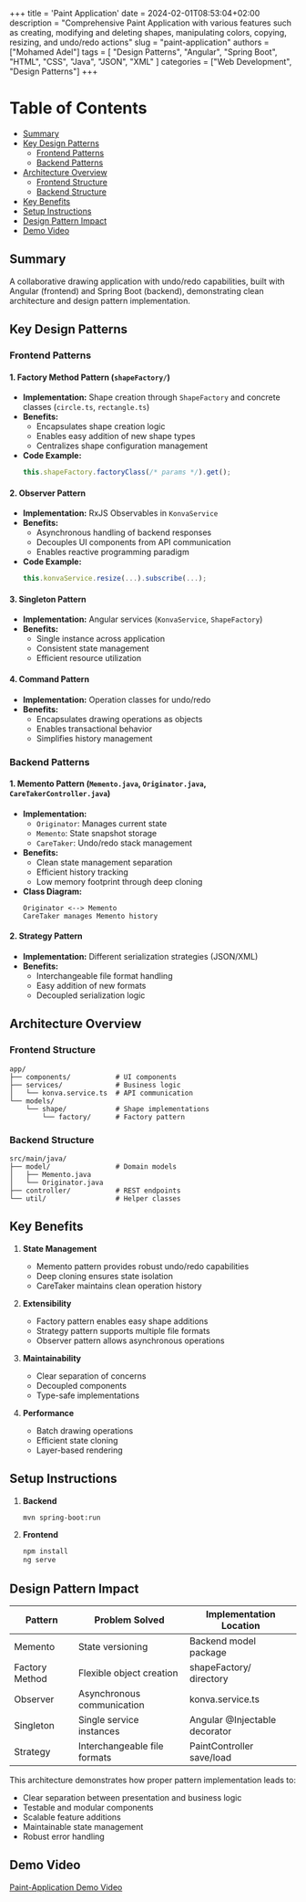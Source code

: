 +++
title = 'Paint Application'
date = 2024-02-01T08:53:04+02:00
description = "Comprehensive Paint Application with various features such as creating, modifying and deleting shapes, manipulating colors, copying, resizing, and undo/redo actions"
slug = "paint-application"
authors = ["Mohamed Adel"]
tags = [
    "Design Patterns",
    "Angular",
    "Spring Boot",
    "HTML",
    "CSS",
    "Java",
    "JSON",
    "XML"
]
categories = ["Web Development", "Design Patterns"]
+++

# Table of Contents

- [Summary](#summary)
- [Key Design Patterns](#key-design-patterns)
  - [Frontend Patterns](#frontend-patterns)
  - [Backend Patterns](#backend-patterns)
- [Architecture Overview](#architecture-overview)
  - [Frontend Structure](#frontend-structure)
  - [Backend Structure](#backend-structure)
- [Key Benefits](#key-benefits)
- [Setup Instructions](#setup-instructions)
- [Design Pattern Impact](#design-pattern-impact)
- [Demo Video](demo-video)

## Summary

A collaborative drawing application with undo/redo capabilities,
built with Angular (frontend) and Spring Boot (backend),
demonstrating clean architecture and design pattern implementation.

## Key Design Patterns

### Frontend Patterns

#### 1. **Factory Method Pattern** (`shapeFactory/`)

- **Implementation:** Shape creation through `ShapeFactory` and concrete classes (`circle.ts`, `rectangle.ts`)
- **Benefits:**
  - Encapsulates shape creation logic
  - Enables easy addition of new shape types
  - Centralizes shape configuration management
- **Code Example:**
  ```typescript
  this.shapeFactory.factoryClass(/* params */).get();
  ```

#### 2. **Observer Pattern**

- **Implementation:** RxJS Observables in `KonvaService`
- **Benefits:**
  - Asynchronous handling of backend responses
  - Decouples UI components from API communication
  - Enables reactive programming paradigm
- **Code Example:**
  ```typescript
  this.konvaService.resize(...).subscribe(...);
  ```

#### 3. **Singleton Pattern**

- **Implementation:** Angular services (`KonvaService`, `ShapeFactory`)
- **Benefits:**
  - Single instance across application
  - Consistent state management
  - Efficient resource utilization

#### 4. **Command Pattern**

- **Implementation:** Operation classes for undo/redo
- **Benefits:**
  - Encapsulates drawing operations as objects
  - Enables transactional behavior
  - Simplifies history management

### Backend Patterns

#### 1. **Memento Pattern** (`Memento.java`, `Originator.java`, `CareTakerController.java`)

- **Implementation:**
  - `Originator`: Manages current state
  - `Memento`: State snapshot storage
  - `CareTaker`: Undo/redo stack management
- **Benefits:**
  - Clean state management separation
  - Efficient history tracking
  - Low memory footprint through deep cloning
- **Class Diagram:**
  ```text
  Originator <--> Memento
  CareTaker manages Memento history
  ```

#### 2. **Strategy Pattern**

- **Implementation:** Different serialization strategies (JSON/XML)
- **Benefits:**
  - Interchangeable file format handling
  - Easy addition of new formats
  - Decoupled serialization logic

## Architecture Overview

### Frontend Structure

```text
app/
├── components/           # UI components
├── services/             # Business logic
│   └── konva.service.ts  # API communication
└── models/
    └── shape/            # Shape implementations
        └── factory/      # Factory pattern
```

### Backend Structure

```text
src/main/java/
├── model/                # Domain models
│   ├── Memento.java
│   └── Originator.java
├── controller/           # REST endpoints
└── util/                 # Helper classes
```

## Key Benefits

1. **State Management**

   - Memento pattern provides robust undo/redo capabilities
   - Deep cloning ensures state isolation
   - CareTaker maintains clean operation history

2. **Extensibility**

   - Factory pattern enables easy shape additions
   - Strategy pattern supports multiple file formats
   - Observer pattern allows asynchronous operations

3. **Maintainability**

   - Clear separation of concerns
   - Decoupled components
   - Type-safe implementations

4. **Performance**
   - Batch drawing operations
   - Efficient state cloning
   - Layer-based rendering

## Setup Instructions

1. **Backend**

   ```bash
   mvn spring-boot:run
   ```

2. **Frontend**
   ```bash
   npm install
   ng serve
   ```

## Design Pattern Impact

| Pattern        | Problem Solved               | Implementation Location       |
| -------------- | ---------------------------- | ----------------------------- |
| Memento        | State versioning             | Backend model package         |
| Factory Method | Flexible object creation     | shapeFactory/ directory       |
| Observer       | Asynchronous communication   | konva.service.ts              |
| Singleton      | Single service instances     | Angular @Injectable decorator |
| Strategy       | Interchangeable file formats | PaintController save/load     |

This architecture demonstrates how proper pattern implementation leads to:

- Clear separation between presentation and business logic
- Testable and modular components
- Scalable feature additions
- Maintainable state management
- Robust error handling

## Demo Video

[Paint-Application Demo Video](video.mp4)

